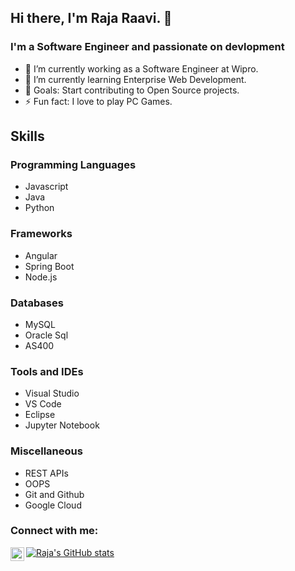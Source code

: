 ## Hi there, I'm Raja Raavi. 👋

### I'm a Software Engineer and passionate on devlopment 
- 🔭 I’m currently working as a Software Engineer at Wipro.
- 🌱 I’m currently learning Enterprise Web Development.
- 🥅 Goals: Start contributing to Open Source projects.
- ⚡ Fun fact: I love to play PC Games.

## Skills
### Programming Languages
* Javascript
* Java
* Python

### Frameworks
* Angular
* Spring Boot
* Node.js

### Databases
* MySQL
* Oracle Sql
* AS400
  
### Tools and IDEs
* Visual Studio
* VS Code
* Eclipse
* Jupyter Notebook
### Miscellaneous
* REST APIs
* OOPS
* Git and Github
* Google Cloud

### Connect with me:

[<img align="left" alt="kiranvaddi | LinkedIn" width="22px" src="https://cdn.jsdelivr.net/npm/simple-icons@v3/icons/linkedin.svg" />][linkedin]

[![Raja's GitHub stats](https://github-readme-stats.vercel.app/api?username=raja-raavi)](https://github.com/anuraghazra/github-readme-stats)


[linkedin]: https://www.linkedin.com/in/raja-raavi-882537253/
